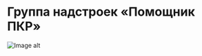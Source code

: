 # Группа надстроек «Помощник ПКР»
![Image alt](https://github.com/akolodka/VBA/resources/helper_ribbonMenu.jpg)
